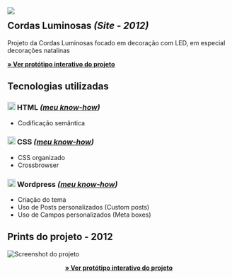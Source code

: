 

<img src="http://velameweb.com.br/git/config/images/monitor-with-margin.png" align="left" />


<h2>Cordas Luminosas <em>(Site - 2012)</em></h2>

<p>Projeto da Cordas Luminosas focado em decoração com LED, em especial decorações natalinas</p>

<p>
  <a href="http://velameweb.com.br/projetos-sites/cordas-luminosas-2012/" target="_blank">
    <strong>» Ver protótipo interativo do projeto</strong>
  </a>
</p>

<h2>Tecnologias utilizadas</h2>

<h3><img src="http://velameweb.com.br/git/config/images/html-icon.png" alt="HTML ícone" height="18px" /> HTML <em>(<a href="https://github.com/tarcisovelame/curriculo/tree/master/html" target="_blank">meu know-how</a>)</em></h3>
<ul>
    <li>Codificação semântica</li>
</ul>

<h3><img src="http://velameweb.com.br/git/config/images/css-icon.png" alt="CSS ícone" height="18px" /> CSS <em>(<a href="https://github.com/tarcisovelame/curriculo/tree/master/css" target="_blank">meu know-how</a>)</em></h3>
<ul>
    <li>CSS organizado</li>
    <li>Crossbrowser</li>
</ul>

<h3><img src="http://velameweb.com.br/git/config/images/wordpress-icon.png" alt="Wordpress ícone" height="18px" /> Wordpress <em>(<a href="https://github.com/tarcisovelame/curriculo/tree/master/wordpress" target="_blank">meu know-how</a>)</em></h3>
<ul>
    <li>Criação do tema</li>
    <li>Uso de Posts personalizados (Custom posts)</li>
    <li>Uso de Campos personalizados (Meta boxes)</li>
</ul>

<h2>Prints do projeto - 2012</h2>

<img src="http://velameweb.com.br/projetos-sites/cordas-luminosas-2012/screenshot.jpg" alt="Screenshot do projeto">

<p align="center">
  <a href="http://velameweb.com.br/projetos-sites/cordas-luminosas-2012/" target="_blank">
    <strong>» Ver protótipo interativo do projeto</strong>
  </a>
</p>